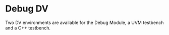 # Debug DV

Two DV environments are available for the Debug Module, a UVM testbench and a C++ testbench.
